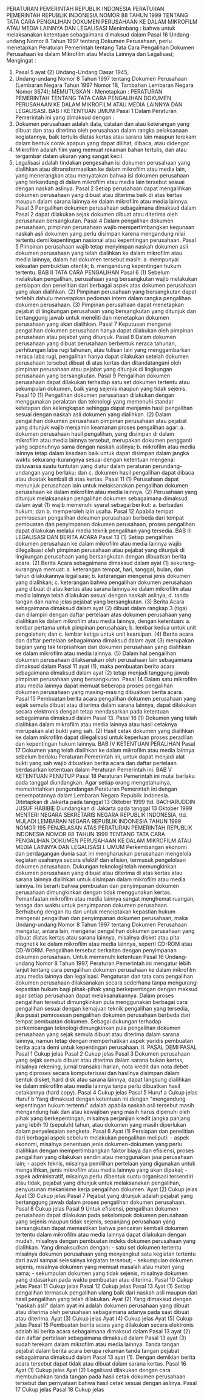  PERATURAN PEMERINTAH REPUBLIK INDONESIA PERATURAN PEMERINTAH REPUBLIK INDONESIA NOMOR 88 TAHUN 1999 TENTANG TATA CARA PENGALIHAN DOKUMEN PERUSAHAAN KE DALAM MIKROFILM ATAU MEDIA LAINNYA DAN LEGALISASI
Menimbang :
 bahwa untuk melaksanakan ketentuan sebagaimana dimaksud dalam Pasal 16 Undang-undang Nomor 8 Tahun 1997 tentang Dokumen Perusahaan, perlu menetapkan Peraturan Pemerintah tentang Tata Cara Pengalihan Dokumen Perusahaan ke dalam Mikrofilm atau Media Lainnya dan Legalisasi;
Mengingat :

1. Pasal 5 ayat (2) Undang-Undang Dasar 1945;
2. Undang-undang Nomor 8 Tahun 1997 tentang Dokumen Perusahaan (Lembaran Negara Tahun 1997 Nomor 18, Tambahan Lembaran Negara Nomor 3674);
MEMUTUSKAN :
 Menetapkan : PERATURAN PEMERINTAH TENTANG TATA CARA PENGALIHAN DOKUMEN PERUSAHAAN KE DALAM MIKROFILM ATAU MEDIA LAINNYA DAN LEGALISASI.
BAB I KETENTUAN UMUM
Pasal 1
Dalam Peraturan Pemerintah ini yang dimaksud dengan :
1. Dokumen perusahaan adalah data, catatan dan atau keterangan yang dibuat dan atau diterima oleh perusahaan dalam rangka pelaksanaan kegiatannya, baik tertulis diatas kertas atau sarana lain maupun terekam dalam bentuk corak apapun yang dapat dilihat, dibaca, atau didengar.
2. Mikrofilm adalah film yang memuat rekaman bahan tertulis, dan atau tergambar dalam ukuran yang sangat kecil.
3. Legalisasi adalah tindakan pengesahan isi dokumen perusahaan yang dialihkan atau ditransformasikan ke dalam mikrofilm atau media lain, yang menerangkan atau menyatakan bahwa isi dokumen perusahaan yang terkandung di dalam mikrofilm atau media lain tersebut sesuai dengan naskah aslinya.
Pasal 2
Setiap perusahaan dapat mengalihkan dokumen perusahaan yang dibuat atau diterima baik di atas kertas maupun dalam sarana lainnya ke dalam mikrofilm atau media lainnya.
Pasal 3
Pengalihan dokumen perusahaan sebagaimana dimaksud dalam Pasal 2 dapat dilakukan sejak dokumen dibuat atau diterima oleh perusahaan bersangkutan.
Pasal 4
Dalam pengalihan dokumen perusahaan, pimpinan perusahaan wajib mempertimbangkan kegunaan naskah asli dokumen yang perlu disimpan karena mengandung nilai tertentu demi kepentingan nasional atau kepentingan perusahaan.
Pasal 5
Pimpinan perusahaan wajib tetap menyimpan naskah dokumen asli dokumen perusahaan yang telah dialihkan ke dalam mikrofilm atau media lainnya, dalam hal dokumen tersebut masih:
a. mempunyai kekuatan pembuktian otentik;
b. mengandung kepentingan hukum tertentu.
BAB II TATA CARA PENGALIHAN
Pasal 6
(1) Sebelum melakukan pengalihan, perusahaan yang bersangkutan wajib melakukan persiapan dan penelitian dari berbagai aspek atas dokumen perusahaan yang akan dialihkan.
(2) Pimpinan perusahaan yang bersangkutan dapat terlebih dahulu menetapkan pedoman intern dalam rangka pengalihan dokumen perusahaan.
(3) Pimpinan perusahaan dapat menetapkan pejabat di lingkungan perusahaan yang bersangkutan yang ditunjuk dan bertanggung jawab untuk meneliti dan menetapkan dokumen perusahaan yang akan dialihkan.
Pasal 7
Keputusan mengenai pengalihan dokumen perusahaan hanya dapat dilakukan oleh pimpinan perusahaan atau pejabat yang ditunjuk.
Pasal 8
Dalam dokumen perusahaan yang dibuat perusahaan berbentuk neraca tahunan, perhitungan laba rugi tahunan, atau tulisan lain yang menggambarkan neraca laba rugi, pengalihan hanya dapat dilakukan setelah dokumen perusahaan tersebut dibuat di atas kertas dan ditandatangani oleh pimpinan perusahaan atau pejabat yang ditunjuk di lingkungan perusahaan yang bersangkutan.
Pasal 9
Pengalihan dokumen perusahaan dapat dilakukan terhadap satu set dokumen tertentu atau sekumpulan dokumen, baik yang sejenis maupun yang tidak sejenis.
Pasal 10
(1) Pengalihan dokumen perusahaan dilakukan dengan menggunakan peralatan dan teknologi yang memenuhi standar ketetapan dan kelengkapan sehingga dapat menjamin hasil pengalihan sesuai dengan naskah asli dokumen yang dialihkan.
(2) Dalam pengalihan dokumen perusahaan pimpinan perusahaan atau pejabat yang ditunjuk wajib menjamin keamanan proses pengalihan agar:
a. dokumen perusahaan hasil pengalihan, yang disimpan di dalam mikrofilm atau media lainnya tersebut, merupakan dokumen pengganti yang sepenuhnya sama dengan naskah aslinya;
b. mikrofilm atau media lainnya tetap dalam keadaan baik untuk dapat disimpan dalam jangka waktu sekurang-kurangnya sesuai dengan ketentuan mengenai daluwarsa suatu tuntutan yang diatur dalam peraturan perundang-undangan yang berlaku; dan
c. dokumen hasil pengalihan dapat dibaca atau dicetak kembali di atas kertas.
Pasal 11
(1) Perusahaan dapat menunjuk perusahaan lain untuk melaksanakan pengalihan dokumen perusahaan ke dalam mikrofilm atau media lainnya.
(2) Perusahaan yang ditunjuk melaksanakan pengalihan dokumen sebagaimana dimaksud dalam ayat (1) wajib memenuhi syarat sebagai berikut:
a. berbadan hukum; dan
b. memperoleh izin usaha.
Pasal 12
Apabila tempat pemrosesan pengalihan dokumen perusahaan berbeda dari tempat pembuatan dan penyimpanan dokumen perusahaan, proses pengalihan dapat dilakukan melalui media teknik pengalihan yang tersedia.
BAB III LEGALISASI DAN BERITA ACARA
Pasal 13
(1) Setiap pengalihan dokumen perusahaan ke dalam mikrofilm atau media lainnya wajib dilegalisasi oleh pimpinan perusahaan atau pejabat yang ditunjuk di lingkungan perusahaan yang bersangkutan dengan dibuatkan berita acara.
(2) Berita Acara sebagaimana dimaksud dalam ayat (1) sekurang-kurangnya memuat:
a. keterangan tempat, hari, tanggal, bulan, dan tahun dilakukannya legalisasi;
b. keterangan mengenai jenis dokumen yang dialihkan;
c. keterangan bahwa pengalihan dokumen perusahaan yang dibuat di atas kertas atau sarana lainnya ke dalam mikrofilm atau media lainnya telah dilakukan sesuai dengan naskah aslinya;
d. tanda tangan dan nama jelas pejabat yang bersangkutan.
(3) Berita Acara sebagaimana dimaksud dalam ayat (2) dibuat dalam rangkap 3 (tiga) dan dilampiri dengan daftar pertelaan atas dokumen perusahaan yang dialihkan ke dalam mikrofilm atau media lainnya, dengan ketentuan:
a. lembar pertama untuk pimpinan perusahaan;
b. lembar kedua untuk unit pengolahan; dan
c. lembar ketiga untuk unit kearsipan.
(4) Berita acara dan daftar pertelaan sebagaimana dimaksud dalam ayat (3) merupakan bagian yang tak terpisahkan dari dokumen perusahaan yang dialihkan ke dalam mikrofilm atau media lainnya.
(5) Dalam hal pengalihan dokumen perusahaan dilaksanakan oleh perusahaan lain sebagaimana dimaksud dalam Pasal 11 ayat (1), maka pembuatan berita acara sebagaimana dimaksud dalam ayat (2) tetap menjadi tanggung jawab pimpinan perusahaan yang bersangkutan.
Pasal 14
Dalam satu mikrofilm atau media lainnya dapat memuat beberapa proses pengalihan dokumen perusahaan yang masing-masing dibuatkan berita acara.
Pasal 15
Pembuatan berita acara pengalihan dokumen perusahaan yang sejak semula dibuat atau diterima dalam sarana lainnya, dapat dilakukan secara elektronis dengan tetap mendasarkan pada ketentuan sebagaimana dimaksud dalam Pasal 13.
Pasal 16
(1) Dokumen yang telah dialihkan dalam mikrofilm atau media lainnya atau hasil cetaknya merupakan alat bukti yang sah.
(2) Hasil cetak dokumen yang dialihkan ke dalam mikrofilm dapat dilegalisasi untuk keperluan proses peradilan dan kepentingan hukum lainnya.
BAB IV KETENTUAN PERALIHAN
Pasal 17
Dokumen yang telah dialihkan ke dalam mikrofilm atau media lainnya sebelum berlaku Peraturan Pemerintah ini, untuk dapat menjadi alat bukti yang sah wajib dibuatkan berita acara dan daftar pertelaan berdasarkan ketentuan dalam Peraturan Pemerintah ini.
BAB V KETENTUAN PENUTUP
Pasal 18
Peraturan Pemerintah ini mulai berlaku pada tanggal diundangkan.
Agar setiap orang mengetahuinya, memerintahkan pengundangan Peraturan Pemerintah ini dengan penempatannya dalam Lembaran Negara Republik Indonesia. Ditetapkan di Jakarta pada tanggal 13 Oktober 1999 ttd. BACHARUDDIN JUSUF HABIBIE Diundangkan di Jakarta pada tanggal 13 Oktober 1999 MENTERI NEGARA SEKRETARIS NEGARA REPUBLIK INDONESIA, ttd. MULADI LEMBARAN NEGARA REPUBLIK INDONESIA TAHUN 1999 NOMOR 195 PENJELASAN ATAS PERATURAN PEMERINTAH REPUBLIK INDONESIA NOMOR 88 TAHUN 1999 TENTANG TATA CARA PENGALIHAN DOKUMEN PERUSAHAAN KE DALAM MIKROFILM ATAU MEDIA LAINNYA DAN LEGALISASI I. UMUM Perkembangan ekonomi dan perdagangan dunia saat ini mengharuskan perusahaan mengelola kegiatan usahanya secara efektif dan efisien, termasuk pengelolaan dokumen perusahaan. Dukungan teknologi telah memungkinkan dokumen perusahaan yang dibuat atau diterima di atas kertas atau sarana lainnya dialihkan untuk disimpan dalam mikrofilm atau media lainnya. Ini berarti bahwa pembuatan dan penyimpanan dokumen perusahaan dimungkinkan dengan tidak menggunakan kertas. Pemanfaatan mikrofilm atau media lainnya sangat menghemat ruangan, tenaga dan waktu untuk penyimpanan dokumen perusahaan. Berhubung dengan itu dan untuk menciptakan kepastian hukum mengenai pengalihan dan penyimpanan dokumen perusahaan, maka Undang-undang Nomor 8 Tahun 1997 tentang Dokumen Perusahaan mengatur, antara lain, mengenai pengalihan dokumen perusahaan yang dibuat diatas kertas atau sarana lainnya, misalnya disket atau pita magnetik ke dalam mikrofilm atau media lainnya, seperti CD-ROM atau CD-WORM. Pengalihan tersebut berkaitan dengan penyimpanan dokumen perusahaan. Untuk memenuhi ketentuan Pasal 16 Undang-undang Nomor 8 Tahun 1997, Peraturan Pemerintah ini mengatur lebih lanjut tentang cara pengalihan dokumen perusahaan ke dalam mikrofilm atau media lainnya dan legalisasi. Pengaturan dan tata cara pengalihan dokumen perusahaan dilaksanakan secara sederhana tanpa mengurangi kepastian hukum bagi pihak-pihak yang berkepentingan dengan maksud agar setiap perusahaan dapat melaksanakannya. Dalam proses pengalihan tersebut dimungkinkan pula menggunakan berbagai cara pengalihan sesuai dengan kemajuan teknik pengalihan yang tersedia, jika pusat pemrosesan pengalihan dokumen perusahaan berbeda dari tempat pembuatan dokumen. Sebagai dukungan terhadap perkembangan teknologi dimungkinkan pula pengalihan dokumen perusahaan yang sejak semula dibuat atau diterima dalam sarana lainnya, namun tetap dengan memperhatikan aspek yuridis pembuatan berita acara demi untuk kepentingan perusahaan. II. PASAL DEMI PASAL
Pasal 1
Cukup jelas
Pasal 2
Cukup jelas
Pasal 3
Dokumen perusahaan yang sejak semula dibuat atau diterima dalam sarana bukan kertas, misalnya rekening, jurnal transaksi harian, nota kredit dan nota debet yang diproses secara komputerisasi dan hasilnya disimpan dalam bentuk disket, hard disk atau sarana lainnya, dapat langsung dialihkan ke dalam mikrofilm atau media lainnya tanpa perlu dibuatkan hasil cetakannya (hard copy).
Pasal 4
Cukup jelas
Pasal 5
Huruf a Cukup jelas Huruf b Yang dimaksud dengan ketentuan ini dengan "mengandung kepentingan hukum tertentu" adalah apabila naskah asli tersebut masih mengandung hak dan atau kewajiban yang masih harus dipenuhi oleh pihak yang berkepentingan, misalnya perjanjian kredit jangka panjang yang lebih 10 (sepuluh) tahun, atau dokumen yang masih diperlukan dalam penyelesaian sengketa.
Pasal 6
Ayat (1) Persiapan dan penelitian dari berbagai aspek sebelum melakukan pengalihan meliputi: - aspek ekonomi, misalnya penentuan jenis dokumen-dokumen yang perlu dialihkan dengan mempertimbangkan faktor biaya dan efisiensi, proses pengalihan yang dilakukan sendiri atau menggunakan jasa perusahaan lain; - aspek teknis, misalnya pemilihan pertelaan yang digunakan untuk mengalihkan, jenis mikrofilm atau media lainnya yang akan dipakai; - aspek administratif, misalnya perlu dibentuk suatu organisasi tersendiri atau tidak, pejabat yang ditunjuk untuk melaksanakan pengalihan, penyusunan mekanisme kerja pengalihan dokumen. Ayat (2) Cukup jelas Ayat (3) Cukup jelas
Pasal 7
Pejabat yang ditunjuk adalah pejabat yang bertanggung jawab dalam proses pengalihan dokumen perusahaan.
Pasal 8
Cukup jelas
Pasal 9
Untuk efisiensi, pengalihan dokumen perusahaan dapat dilakukan pada sekelompok dokumen perusahaan yang sejenis maupun tidak sejenis, sepanjang perusahaan yang bersangkutan dapat memastikan bahwa pencairan kembali dokumen tertentu dalam mikrofilm atau media lainnya dapat dilakukan dengan mudah, misalnya dengan pembuatan indeks dokumen perusahaan yang dialihkan. Yang dimaksudkan dengan: - satu set dokumen tertentu misalnya dokumen perusahaan yang menyangkut satu kegiatan tertentu dari awal sampai selesainya kegiatan tersebut; - sekumpulan dokumen sejenis, misalnya dokumen yang memuat masalah atau materi yang sama; - sekumpulan dokumen yang tidak sejenis, misalnya dokumen yang didasarkan pada waktu pembuatan atau diterima.
Pasal 10
Cukup jelas
Pasal 11
Cukup jelas
Pasal 12
Cukup jelas
Pasal 13
Ayat (1) Setiap pengalihan termasuk pengalihan ulang baik dari naskah asli maupun dari hasil pengalihan yang telah dilakukan. Ayat (2) Yang dimaksud dengan "naskah asli" dalam ayat ini adalah dokumen perusahaan yang dibuat atau diterima oleh perusahaan sebagaimana adanya pada saat dibuat atau diterima. Ayat (3) Cukup jelas Ayat (4) Cukup jelas Ayat (5) Cukup jelas
Pasal 15
Pembuatan berita acara yang dilakukan secara elektronis adalah isi berita acara sebagaimana dimaksud dalam Pasal 13 ayat (2) dan daftar pertelaan sebagaimana dimaksud dalam Pasal 13 ayat (3) sudah terekam dalam mikrofilm atau media lainnya. Tanda tangan pejabat dalam berita acara berupa rekaman tanda tangan pejabat sebagaimana dimaksud dalam Pasal 13 ayat (1). Dengan demikian berita acara tersebut dapat tidak atau dibuat dalam sarana kertas.
Pasal 16
Ayat (1) Cukup jelas Ayat (2) Legalisasi dilakukan dengan cara membubuhkan tanda tangan pada hasil cetak dokumen perusahaan tersebut dan pernyataan bahwa hasil cetak sesuai dengan aslinya.
Pasal 17
Cukup jelas
Pasal 18
Cukup jelas
